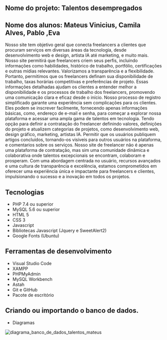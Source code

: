 ## Nome do projeto: Talentos desempregados
## Nome dos alunos: Mateus Vinicius, Camila Alves, Pablo ,Eva 

Nosso site tem objetivo geral que conecta freelancers a clientes que procuram serviços em diversas áreas da tecnologia, desde desenvolvimento web e design, artista IA até marketing, e muito mais.
Nosso site permitirá que freelancers criem seus perfis, incluindo informações como habilidades, histórico de trabalho, portfólio, certificações  e outras mídias relevantes.
Valorizamos a transparência e a flexibilidade. Portanto, permitimos que os freelancers definam sua disponibilidade de trabalho, taxas horárias competitivas e preferências de projeto. Essas informações detalhadas ajudam os clientes a entender melhor a disponibilidade e os processos de trabalho dos freelancers, promovendo uma comunicação clara e eficaz desde o início.
Nosso processo de registro simplificado garante uma experiência sem complicações para os clientes. Eles podem se inscrever facilmente, fornecendo apenas informações básicas, como, endereço de e-mail e senha, para começar a explorar nossa plataforma e acessar uma ampla gama de talentos em tecnologia.
Tendo opção para definir a contratação do freelancer definindo valores, definições do projeto e atualizem categorias de projetos, como desenvolvimento web, design gráfico, marketing, artistas IA. 
Permitir que os usuários publiquem artigos concluídos, tornando-os visíveis para outros usuários na plataforma, e comentarios sobre os serviços.
Nosso site de freelancer não é apenas uma plataforma de contratação, mas sim uma comunidade dinâmica e colaborativa onde talentos excepcionais se encontram, colaboram e prosperam. Com uma abordagem centrada no usuário, recursos avançados e uma cultura de transparência e excelência, estamos comprometidos em oferecer uma experiência única e impactante para freelancers e clientes, impulsionando o sucesso e a inovação em todos os projetos.

## Tecnologias
- PHP 7.4 ou superior
- MySQL 5.6 ou superior
- HTML 5
- CSS 3
- Javascript
- Bibliotecas Javascript (Jquery e SweetAlert2)
- Google Fonts (Ubuntu)

## Ferramentas de desenvolvimento

- Visual Studio Code
- XAMPP
- PHPMyAdmin
- MySQL Workbench
- Astah
- Git e GitHub
- Pacote de escritório
## Criando ou importando o banco de dados.

- Diagramas

![diagrama_banco_de_dados_talentos_mateus](https://github.com/Freezycode/talentos-desempregados-ofc/assets/164433371/29ee75c0-75eb-457a-be4a-4d52942d22a3)



